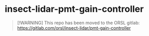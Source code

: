 # insect-lidar-pmt-gain-controller

>  [!WARNING]
> This repo has been moved to the ORSL gitlab: https://gitlab.com/orsl/insect-lidar/pmt-gain-controller
